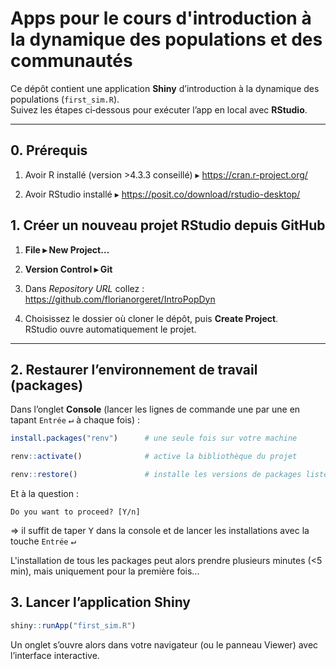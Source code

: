 # Apps pour le cours d'introduction à la dynamique des populations et des communautés

Ce dépôt contient une application **Shiny** d’introduction à la dynamique des populations (`first_sim.R`).  
Suivez les étapes ci‑dessous pour exécuter l’app en local avec **RStudio**.

---

## 0. Prérequis

1. Avoir R installé (version >4.3.3 conseillé) ▸ https://cran.r-project.org/

2. Avoir RStudio installé ▸ https://posit.co/download/rstudio-desktop/

## 1. Créer un nouveau projet RStudio depuis GitHub

1. **File ▸ New Project…**  

2. **Version Control ▸ Git**  

3. Dans *Repository URL* collez :  https://github.com/florianorgeret/IntroPopDyn

4. Choisissez le dossier où cloner le dépôt, puis **Create Project**.  
RStudio ouvre automatiquement le projet.

---

## 2. Restaurer l’environnement de travail (packages)

Dans l’onglet **Console** (lancer les lignes de commande une par une en tapant `Entrée` <kbd>↵</kbd> à chaque fois) :

```r
install.packages("renv")      # une seule fois sur votre machine
```
```r
renv::activate()              # active la bibliothèque du projet
```
```r
renv::restore()               # installe les versions de packages listées dans renv.lock
```

Et à la question :

```console
Do you want to proceed? [Y/n]
```
=> il suffit de taper <kbd>Y</kbd> dans la console et de lancer les installations avec la touche `Entrée` <kbd>↵</kbd> 

L'installation de tous les packages peut alors prendre plusieurs minutes (<5 min), mais uniquement pour la première fois...

## 3. Lancer l’application Shiny

```r
shiny::runApp("first_sim.R")
```

Un onglet s’ouvre alors dans votre navigateur (ou le panneau Viewer) avec l’interface interactive.